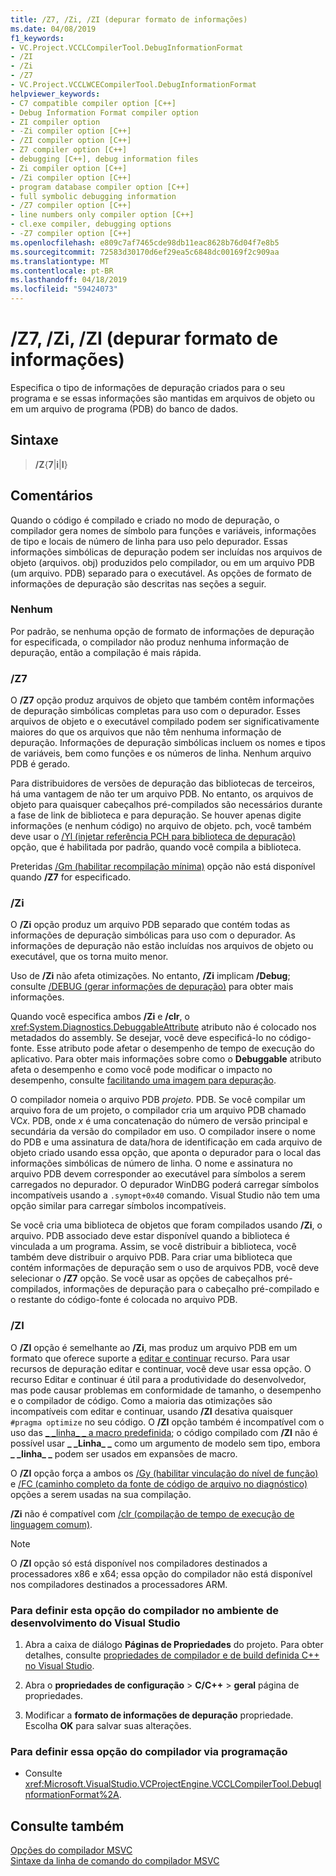 ```yaml
---
title: /Z7, /Zi, /ZI (depurar formato de informações)
ms.date: 04/08/2019
f1_keywords:
- VC.Project.VCCLCompilerTool.DebugInformationFormat
- /ZI
- /Zi
- /Z7
- VC.Project.VCCLWCECompilerTool.DebugInformationFormat
helpviewer_keywords:
- C7 compatible compiler option [C++]
- Debug Information Format compiler option
- ZI compiler option
- -Zi compiler option [C++]
- /ZI compiler option [C++]
- Z7 compiler option [C++]
- debugging [C++], debug information files
- Zi compiler option [C++]
- /Zi compiler option [C++]
- program database compiler option [C++]
- full symbolic debugging information
- /Z7 compiler option [C++]
- line numbers only compiler option [C++]
- cl.exe compiler, debugging options
- -Z7 compiler option [C++]
ms.openlocfilehash: e809c7af7465cde98db11eac8628b76d04f7e8b5
ms.sourcegitcommit: 72583d30170d6ef29ea5c6848dc00169f2c909aa
ms.translationtype: MT
ms.contentlocale: pt-BR
ms.lasthandoff: 04/18/2019
ms.locfileid: "59424073"
---
```

# <a name="z7-zi-zi-debug-information-format"></a>/Z7, /Zi, /ZI (depurar formato de informações)

Especifica o tipo de informações de depuração criados para o seu programa e se essas informações são mantidas em arquivos de objeto ou em um arquivo de programa (PDB) do banco de dados.

## <a name="syntax"></a>Sintaxe

> **/Z**{**7**|**i**|**I**}

## <a name="remarks"></a>Comentários

Quando o código é compilado e criado no modo de depuração, o compilador gera nomes de símbolo para funções e variáveis, informações de tipo e locais de número de linha para uso pelo depurador. Essas informações simbólicas de depuração podem ser incluídas nos arquivos de objeto (arquivos. obj) produzidos pelo compilador, ou em um arquivo PDB (um arquivo. PDB) separado para o executável.  As opções de formato de informações de depuração são descritas nas seções a seguir.

### <a name="none"></a>Nenhum

Por padrão, se nenhuma opção de formato de informações de depuração for especificada, o compilador não produz nenhuma informação de depuração, então a compilação é mais rápida.

### <a name="z7"></a>/Z7

O **/Z7** opção produz arquivos de objeto que também contêm informações de depuração simbólicas completas para uso com o depurador. Esses arquivos de objeto e o executável compilado podem ser significativamente maiores do que os arquivos que não têm nenhuma informação de depuração. Informações de depuração simbólicas incluem os nomes e tipos de variáveis, bem como funções e os números de linha. Nenhum arquivo PDB é gerado.

Para distribuidores de versões de depuração das bibliotecas de terceiros, há uma vantagem de não ter um arquivo PDB. No entanto, os arquivos de objeto para quaisquer cabeçalhos pré-compilados são necessários durante a fase de link de biblioteca e para depuração. Se houver apenas digite informações (e nenhum código) no arquivo de objeto. pch, você também deve usar o [/Yl (injetar referência PCH para biblioteca de depuração)](yl-inject-pch-reference-for-debug-library.md) opção, que é habilitada por padrão, quando você compila a biblioteca.

Preteridas [/Gm (habilitar recompilação mínima)](gm-enable-minimal-rebuild.md) opção não está disponível quando **/Z7** for especificado.

### <a name="zi"></a>/Zi

O **/Zi** opção produz um arquivo PDB separado que contém todas as informações de depuração simbólicas para uso com o depurador. As informações de depuração não estão incluídas nos arquivos de objeto ou executável, que os torna muito menor.

Uso de **/Zi** não afeta otimizações. No entanto, **/Zi** implicam **/Debug**; consulte [/DEBUG (gerar informações de depuração)](debug-generate-debug-info.md) para obter mais informações.

Quando você especifica ambos **/Zi** e **/clr**, o <xref:System.Diagnostics.DebuggableAttribute> atributo não é colocado nos metadados do assembly. Se desejar, você deve especificá-lo no código-fonte. Esse atributo pode afetar o desempenho de tempo de execução do aplicativo. Para obter mais informações sobre como o **Debuggable** atributo afeta o desempenho e como você pode modificar o impacto no desempenho, consulte [facilitando uma imagem para depuração](/dotnet/framework/debug-trace-profile/making-an-image-easier-to-debug).

O compilador nomeia o arquivo PDB *projeto*. PDB. Se você compilar um arquivo fora de um projeto, o compilador cria um arquivo PDB chamado VC*x*. PDB, onde *x* é uma concatenação do número de versão principal e secundária da versão do compilador em uso. O compilador insere o nome do PDB e uma assinatura de data/hora de identificação em cada arquivo de objeto criado usando essa opção, que aponta o depurador para o local das informações simbólicas de número de linha. O nome e assinatura no arquivo PDB devem corresponder ao executável para símbolos a serem carregados no depurador. O depurador WinDBG poderá carregar símbolos incompatíveis usando a `.symopt+0x40` comando. Visual Studio não tem uma opção similar para carregar símbolos incompatíveis.

Se você cria uma biblioteca de objetos que foram compilados usando **/Zi**, o arquivo. PDB associado deve estar disponível quando a biblioteca é vinculada a um programa. Assim, se você distribuir a biblioteca, você também deve distribuir o arquivo PDB. Para criar uma biblioteca que contém informações de depuração sem o uso de arquivos PDB, você deve selecionar o **/Z7** opção. Se você usar as opções de cabeçalhos pré-compilados, informações de depuração para o cabeçalho pré-compilado e o restante do código-fonte é colocada no arquivo PDB.

### <a name="zi"></a>/ZI

O **/ZI** opção é semelhante ao **/Zi**, mas produz um arquivo PDB em um formato que oferece suporte a [editar e continuar](/visualstudio/debugger/edit-and-continue-visual-cpp) recurso. Para usar recursos de depuração editar e continuar, você deve usar essa opção. O recurso Editar e continuar é útil para a produtividade do desenvolvedor, mas pode causar problemas em conformidade de tamanho, o desempenho e o compilador de código. Como a maioria das otimizações são incompatíveis com editar e continuar, usando **/ZI** desativa quaisquer `#pragma optimize` no seu código. O **/ZI** opção também é incompatível com o uso das [ &#95; &#95;linha&#95; &#95; a macro predefinida](../../preprocessor/predefined-macros.md); o código compilado com **/ZI** não é possível usar **&#95; &#95;Linha&#95; &#95;** como um argumento de modelo sem tipo, embora **&#95; &#95;linha&#95; &#95;** podem ser usados em expansões de macro.

O **/ZI** opção força a ambos os [/Gy (habilitar vinculação do nível de função)](gy-enable-function-level-linking.md) e [/FC (caminho completo da fonte de código de arquivo no diagnóstico)](fc-full-path-of-source-code-file-in-diagnostics.md) opções a serem usadas na sua compilação.

**/Zi** não é compatível com [/clr (compilação de tempo de execução de linguagem comum)](clr-common-language-runtime-compilation.md).

> [!NOTE]
> O **/ZI** opção só está disponível nos compiladores destinados a processadores x86 e x64; essa opção do compilador não está disponível nos compiladores destinados a processadores ARM.

### <a name="to-set-this-compiler-option-in-the-visual-studio-development-environment"></a>Para definir esta opção do compilador no ambiente de desenvolvimento do Visual Studio

1. Abra a caixa de diálogo **Páginas de Propriedades** do projeto. Para obter detalhes, consulte [propriedades de compilador e de build definida C++ no Visual Studio](../working-with-project-properties.md).

1. Abra o **propriedades de configuração** > **C/C++** > **geral** página de propriedades.

1. Modificar a **formato de informações de depuração** propriedade. Escolha **OK** para salvar suas alterações.

### <a name="to-set-this-compiler-option-programmatically"></a>Para definir essa opção do compilador via programação

- Consulte <xref:Microsoft.VisualStudio.VCProjectEngine.VCCLCompilerTool.DebugInformationFormat%2A>.

## <a name="see-also"></a>Consulte também

[Opções do compilador MSVC](compiler-options.md)<br/>
[Sintaxe da linha de comando do compilador MSVC](compiler-command-line-syntax.md)

